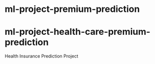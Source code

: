 
# ml-project-premium-prediction

# ml-project-health-care-premium-prediction
Health Insurance Prediction Project

